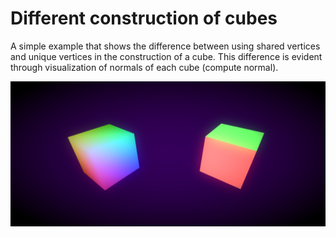 # Different construction of cubes

A simple example that shows the difference between using shared vertices and unique vertices in the construction of a cube. This difference is evident through visualization of normals of each cube (compute normal). 

<div align="center">
	<img src="https://github.com/josemorval/Different-construction-of-cubes/blob/master/img/img01.png" width="600">
</div>

